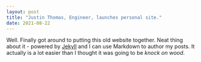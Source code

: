 ```yaml
---
layout: post
title: "Justin Thomas, Engineer, launches personal site."
date: 2021-08-22
---
```


Well. Finally got around to putting this old website together. Neat thing about it - powered by [Jekyll](http://jekyllrb.com) and I can use Markdown to author my posts. It actually is a lot easier than I thought it was going to be *knock on wood*.
